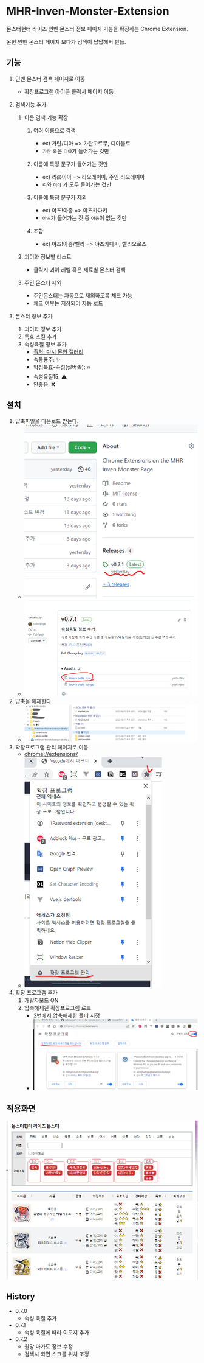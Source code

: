 # MHR-Inven-Monster-Extension

몬스터헌터 라이즈 인벤 몬스터 정보 페이지 기능을 확장하는 Chrome Extension.

몬헌 인벤 몬스터 페이지 보다가 검색이 답답해서 만듦.

## 기능
1. 인벤 몬스터 검색 페이지로 이동
    - 확장프로그램 아이콘 클릭시 페이지 이동

2. 검색기능 추가
    1. 이름 검색 기능 확장
        1. 여러 이름으로 검색
            - ex) 가란/디아 => 가란고르무, 디아블로
            - `가란` 혹은 `디아`가 들어가는 것만

        2. 이름에 특정 문구가 들어가는 것만
            - ex) 리@이아 => 리오레이아, 주인 리오레이아
            - `리`와 `이아` 가 모두 들어가는 것만

        3. 이름에 특정 문구가 제외
            - ex) 야츠!아종 => 야츠카다키
            - `야츠`가 들어가는 것 중 `아종`이 없는 것만

        4. 조합
            - ex) 야츠!아종/벨리 => 야츠카다키, 벨리오로스

    2. 괴이화 정보별 리스트
        - 클릭시 괴이 레벨 혹은 재료별 몬스터 검색

    3. 주인 몬스터 제외
        - 주인몬스터는 자동으로 제외하도록 체크 가능
        - 체크 여부는 저장되어 자동 로드


3. 몬스터 정보 추가
    1. 괴이화 정보 추가
    2. 특효 스킬 추가
    3. 속성육질 정보 추가
        - [출처: 디시 몬헌 갤러리](https://gall.dcinside.com/board/view/?id=monsterhunter&no=5921577&exception_mode=recommend&page=2)
        - 속통룡주: ✨
        - 약점특효-속성(실버솔): ⭐
        - 속성육질15: ⚠️
        - 안좋음: ❌

## 설치
1. 압축파일을 다운로드 받는다.
    - ![download-zip](./imgs/download-zip1.png)
    - ![download-zip](./imgs/download-zip2.png)
2. 압축을 해제한다
    - ![extract-zip](./imgs/extract-zip.png)
3. 확장프로그램 관리 페이지로 이동
    - [chrome://extensions/](chrome://extensions/)
    - ![extension-manager](./imgs/extension-manager.png)
4. 확장 프로그램 추가
    1. 개발자모드 ON
    2. 압축해제된 확장프로그램 로드
        - 2번에서 압축해제한 폴더 지정
        - ![extension-load](./imgs/extension-load.png)

## 적용화면
![extension-installed](./imgs/result.png)


## History
- 0.7.0
    - 속성 육질 추가
- 0.7.1
    - 속성 육질에 따라 이모지 추가
- 0.7.2
    - 원망 마가도 정보 수정
    - 검색시 화면 스크롤 위치 조정